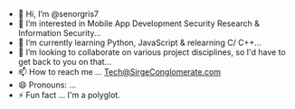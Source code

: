 - 👋 Hi, I’m @senorgris7
- 👀 I’m interested in Mobile App Development Security Research & Information Security...
- 🌱 I’m currently learning Python, JavaScript & relearning C/ C++...
- 💞️ I’m looking to collaborate on various project disciplines, so I'd have to get back to you on that...
- 📫 How to reach me ... Tech@SirgeConglomerate.com 
- 😄 Pronouns: ...
- ⚡ Fun fact ... I'm a polyglot.

<!---
senorgris7/senorgris7 is a ✨ special ✨ repository because its `README.md` (this file) appears on your GitHub profile.
You can click the Preview link to take a look at your changes.
--->
